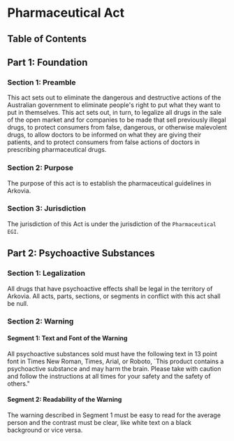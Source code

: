# Pharmaceutical Act

## Table of Contents

## Part 1: Foundation
### Section 1: Preamble
This act sets out to eliminate the dangerous and destructive actions of the Australian government to eliminate people's right to put what they want to put in themselves. This act sets out, in turn, to legalize all drugs in the sale of the open market and for companies to be made that sell previously illegal drugs, to protect consumers from false, dangerous, or otherwise malevolent drugs, to allow doctors to be informed on what they are giving their patients, and to protect consumers from false actions of doctors in prescribing pharmaceutical drugs.

### Section 2: Purpose
The purpose of this act is to establish the pharmaceutical guidelines in Arkovia.

### Section 3: Jurisdiction
The jurisdiction of this Act is under the jurisdiction of the `Pharmaceutical EGI`.

## Part 2: Psychoactive Substances
### Section 1: Legalization
All drugs that have psychoactive effects shall be legal in the territory of Arkovia. All acts, parts, sections, or segments in conflict with this act shall be null.

### Section 2: Warning
#### Segment 1: Text and Font of the Warning
All psychoactive substances sold must have the following text in 13 point font in Times New Roman, Times, Arial, or Roboto, `This product contains a psychoactive substance and may harm the brain. Please take with caution and follow the instructions at all times for your safety and the safety of others."

#### Segment 2: Readability of the Warning
The warning described in Segment 1 must be easy to read for the average person and the contrast must be clear, like white text on a black background or vice versa.
